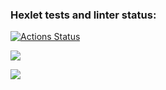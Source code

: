 ### Hexlet tests and linter status:
[![Actions Status](https://github.com/al-bertes/frontend-project-lvl2/workflows/hexlet-check/badge.svg)](https://github.com/al-bertes/frontend-project-lvl2/actions)

<a href="https://codeclimate.com/github/al-bertes/frontend-project-lvl2/maintainability"><img src="https://api.codeclimate.com/v1/badges/e9c2093dcff32679dc4d/maintainability" /></a>

<a href="https://codeclimate.com/github/al-bertes/frontend-project-lvl2/test_coverage"><img src="https://api.codeclimate.com/v1/badges/e9c2093dcff32679dc4d/test_coverage" /></a>